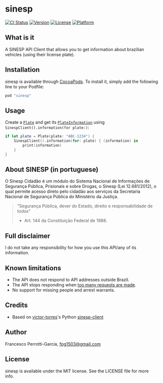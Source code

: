 # sinesp

[![CI Status](http://img.shields.io/travis/fpg1503/sinesp.svg?style=flat)](https://travis-ci.org/fpg1503/sinesp)
[![Version](https://img.shields.io/cocoapods/v/sinesp.svg?style=flat)](http://cocoapods.org/pods/sinesp)
[![License](https://img.shields.io/cocoapods/l/sinesp.svg?style=flat)](http://cocoapods.org/pods/sinesp)
[![Platform](https://img.shields.io/cocoapods/p/sinesp.svg?style=flat)](http://cocoapods.org/pods/sinesp)

## What is it
A SINESP API Client that allows you to get information about brazilian vehicles (using their license plate).

## Installation

sinesp is available through [CocoaPods](http://cocoapods.org). To install
it, simply add the following line to your Podfile:

```ruby
pod "sinesp"
```

## Usage

Create a [`Plate`](https://github.com/fpg1503/sinesp-swift/blob/master/sinesp/Classes/Plate.swift) and get its [`PlateInformation`](https://github.com/fpg1503/sinesp-swift/blob/master/sinesp/Classes/PlateInformation.swift) using `SinespClient().information(for plate:)`:
```swift
if let plate = Plate(plate: "ABC-1234") {
    SinespClient().information(for: plate) { (information) in
        print(information)
    }
}
```

## About SINESP (in portuguese)
O Sinesp Cidadão é um módulo do Sistema Nacional de Informações de Segurança Pública, Prisionais e sobre Drogas, o Sinesp (Lei 12.681/2012), o qual permite acesso direto pelo cidadão aos serviços da Secretaria Nacional de Segurança Pública do Ministério da Justiça.

> "Segurança Pública, dever do Estado, direito e responsabilidade de todos"
> - Art. 144 da Constituição Federal de 1988.

## Full disclaimer
I do not take any responsibility for how you use this API/any of its information.

## Known limitations
- The API does not respond to API addresses outside Brazil.
- The API stops responding when [too many requests are made](https://github.com/victor-torres/sinesp-client/issues/6).
- No support for missing people and arrest warrants.

## Credits
- Based on [victor-torres](https://github.com/victor-torres)'s Python [sinesp-client](https://github.com/victor-torres/sinesp-client)

## Author
Francesco Perrotti-Garcia, fpg1503@gmail.com

## License

sinesp is available under the MIT license. See the LICENSE file for more info.
